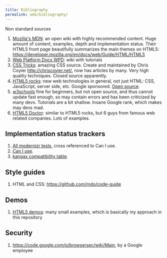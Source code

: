 ```yaml
---
title: Bibliography
permalink: web/bibliography/
---
```


Non standard sources

1. [Mozilla's MDN](https://developer.mozilla.org): an open wiki with highly recommended content. Huge amount of content, examples, depth and implementation status. Their HTML5 front page beautifully summarizes the main themes on HTML5: <https://developer.mozilla.org/en/docs/web/Guide/HTML/HTML5>
1. [Web Platform Docs WPD](http://docs.webplatform.org/wiki/Main_Page): wiki with tutorials
1. [CSS Tricks](http://css-tricks.com/): amazing CSS source. Create and maintained by Chris Coyier <http://chriscoyier.net/>, now has articles by many. Very high quality techniques. Closed source apparently.
1. [HTML5 rocks](http://www.html5rocks.com/en/): new web technologies in general, not just HTML: CSS, JavaScript, server side, etc. Google sponsored. [Open source](https://github.com/html5rocks/www.html5rocks.com).
1. [w3schools](http://www.w3schools.com) fine for beginners, but not open source, and thus cannot update fast enough, so may contain errors and has been criticized by many devs. Tutorials are a bit shallow. Insane Google rank, which makes may devs mad.
1. [HTML5 Doctor](http://html5doctor.com/): similar to HTML5 rocks, but 6 guys from famous web related companies. Lots of examples.

## Implementation status trackers

1. [All modernizr tests](http://modernizr.github.io/Modernizr/test/), cross referenced to Can I use.
1. [Can I use](http://caniuse.com/).
1. [kangax compatibility table](http://kangax.github.io/compat-table/es6).

## Style guides

1. HTML and CSS: <https://github.com/mdo/code-guide>

## Demos

1. [HTML5 demos](https://github.com/remy/html5demos): many small examples, which is basically my approach in this repository

## Security

1. <https://code.google.com/p/browsersec/wiki/Main>, by a Google employee
